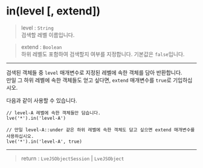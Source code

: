 # in(level [, extend])

> level : `String`  
  검색할 레벨 이름입니다.

> extend : `Boolean`  
  하위 레벨도 포함하여 검색할지 여부를 지정합니다. 기본값은 `false`입니다.

---

검색된 객체들 중 `level` 매개변수로 지정된 레벨에 속한 객체를 담아 반환합니다.  
만일 그 하위 레벨에 속한 객체들도 얻고 싶다면, `extend` 매개변수를 `true`로 기입하십시오.

다음과 같이 사용할 수 있습니다.

```
// level-A 레벨에 속한 객체들만 담습니다.
lve('*').in('level-A')

// 만일 level-A::under 같은 하위 레벨에 속한 객체도 담고 싶으면 extend 매개변수를 사용하십시오.
lve('*').in('level-A', true)
```

---

> return : `LveJSObjectSession` | `LveJSObject`